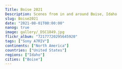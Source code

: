 ```yaml
---
Title: Boise 2021
Description: Scenes from in and around Boise, Idaho
slug: Boise2021
date: "2021-08-01T00:00:00"
nanog: true
image: gallery/_DSC1849.jpg
flickr_album: "72177720295645920"
tags: ["Sony A7RIV"]
continents: ["North America"]
countries: ["United States"]
regions: ["Idaho"]
cities: ["Boise"]
---
```


